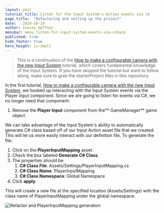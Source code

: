 ```yaml
---
layout: post
tutorial_title: Listen for the Input System's Action events via C#
page_title:  "Refactoring and setting up the project"
date:   2019-10-19
author: Stacey Haffner
menubar: menu_listen-for-input-system-events-via-csharp
published: true
hide_footer: true
hero_height: is-small
---
```


> This is a continuation of the [How to make a configurable camera with the new Input System]({{site.baseurl}}/2019/10/17/How-to-make-a-configurable-camera-with-the-new-Input-System.html) tutorial, which covers fundamental knowledge of the Input System. If you have skipped the tutorial but want to follow along, make sure to grab the starterProject files in this repository.

In the first tutorial, [How to make a configurable camera with the new Input System]({{site.baseurl}}/2019/10/17/How-to-make-a-configurable-camera-with-the-new-Input-System.html), we hooked up interacting with the Input System events via the Player Input component. Since we are going to listen for events via C#, we no longer need that component:

1. Remove the **Player Input** component from the** GameManager** game object.

We can take advantage of the Input System's ability to automatically generate C# class based off of our Input Action asset file that we created. This will let us more easily interact with our definition file. To generate the file:

1. Click on the **PlayerInputMapping** asset. 
2. Check the box labeled **Generate C# Class**. 
3. The properties should be:
   1. **C# Class File**: Assets/Settings/PlayerInputMapping.cs
   2. **C# Class Name**: PlayerInputMapping
   3. **C# Class Namespace**: Global Namespace
4. Click **apply**.

This will create a new file at the specified location (Assets/Settings) with the class name of PlayerInputMapping under the global namespace. 

![Refactor and PlayerInputMapping generation]({{page.dir}}/images/pt-1-steps.gif)
